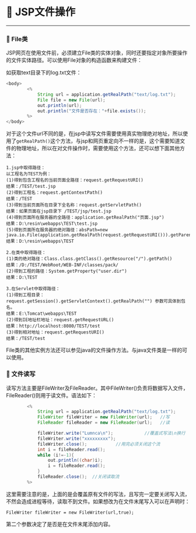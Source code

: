 # :santa: JSP文件操作 #

***

### :christmas_tree: File类

JSP网页在使用文件前，必须建立File类的实体对象，同时还要指定对象所要操作的文件实体路径。可以使用File对象的构造函数来构建文件：


如获取text目录下的log.txt文件：

```java
<body>
        <%
            String url = application.getRealPath("text/log.txt");
            File file = new File(url);
            out.println(url);
            out.println("文件是否存在："+file.exists());
        %>
</body>
```

对于这个文件url不同的是，在jsp中读写文件需要使用真实物理绝对地址，所以使用了`getRealPath()`这个方法，与jsp和网页重定向不一样的是，这个需要知道文件的物理地址，所以在对文件操作时，需要使用这个方法，还可以想下面其他方法：

```
1.jsp中取得路径：
以工程名为TEST为例：
(1)得到包含工程名的当前页面全路径：request.getRequestURI()
结果：/TEST/test.jsp
(2)得到工程名：request.getContextPath()
结果：/TEST
(3)得到当前页面所在目录下全名称：request.getServletPath()
结果：如果页面在jsp目录下 /TEST/jsp/test.jsp
(4)得到页面所在服务器的全路径：application.getRealPath("页面.jsp")
结果：D:\resin\webapps\TEST\test.jsp
(5)得到页面所在服务器的绝对路径：absPath=new java.io.File(application.getRealPath(request.getRequestURI())).getParent();
结果：D:\resin\webapps\TEST

2.在类中取得路径：
(1)类的绝对路径：Class.class.getClass().getResource("/").getPath()
结果：/D:/TEST/WebRoot/WEB-INF/classes/pack/
(2)得到工程的路径：System.getProperty("user.dir")
结果：D:\TEST

3.在Servlet中取得路径：
(1)得到工程目录：request.getSession().getServletContext().getRealPath("") 参数可具体到包名。
结果：E:\Tomcat\webapps\TEST
(2)得到IE地址栏地址：request.getRequestURL()
结果：http://localhost:8080/TEST/test
(3)得到相对地址：request.getRequestURI()
结果：/TEST/test
```

File类的其他实例方法还可以参见java的文件操作方法。与java文件类是一样的可以使用。

### :christmas_tree: 文件读写

读写方法主要是FileWriter及FileReader。其中FileWriter()负责将数据写入文件，FileReader()则用于读文件。语法如下：

```java   
        <%
            String url = application.getRealPath("text/log.txt");
            FileWriter fileWriter = new FileWriter(url);   //写
            FileReader fileReader = new FileReader(url);   //读

            fileWriter.write("Lumnca\n");            //覆盖式写法\n换行
            fileWriter.write("xxxxxxxxx");           
            fileWriter.close();           //用完必须关闭这个流
            int i = fileReader.read();
            while (i!=-1){
                out.println((char)i);
                i = fileReader.read();
            }
            fileReader.close();  //关闭读取流
        %>
```

这里需要注意的是，上面的是会覆盖原有文件的写法，且写完一定要关闭写入流，不然会造成进程等待，读取不到文件。如果想改为在文件末尾写入可以在声明时：

`FileWriter fileWriter = new FileWriter(url,true);`

第二个参数决定了是否是在文件末尾添加内容。



